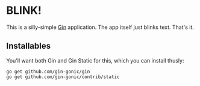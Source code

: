 # BLINK!

This is a silly-simple [Gin](https://github.com/gin-gonic/gin/) application.  The app itself just blinks text.  That's it.  

## Installables

You'll want both Gin and Gin Static for this, which you can install thusly:

    go get github.com/gin-gonic/gin
    go get github.com/gin-gonic/contrib/static

